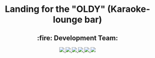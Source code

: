 <div id="header" align="center">
  <h1>Landing for the "OLDY" (Karaoke-lounge bar)</h1>
  <h2>:fire: Development Team:</h2> 
  <div id=bages>
  <a href="https://github.com/elencodes">
    <img src="https://img.shields.io/badge/ELENA-%23000000?style=for-the-badge&logo=github">
  </a>
  <a href="https://github.com/ria-helluva-boss">
    <img src="https://img.shields.io/badge/viktoria-%23000000?style=for-the-badge&logo=github">
  </a>
  <a href="https://github.com/MarikaShub">
    <img src="https://img.shields.io/badge/marina-%23FFFF09?style=for-the-badge&logo=github&logoColor=%23000000">
  </a>
  <a href="https://github.com/sova0110">
    <img src="https://img.shields.io/badge/olga-%23FFFF09?style=for-the-badge&logo=github&logoColor=%23000000">
  </a>
  <a href="https://github.com/MariaKazikaeva">
    <img src="https://img.shields.io/badge/maria-%23E7157B?style=for-the-badge&logo=github">
  </a>
  <a href="https://github.com/DariaUmipa">
    <img src="https://img.shields.io/badge/daria-%23E7157B?style=for-the-badge&logo=github">
  </a>
  </div>
</div>
